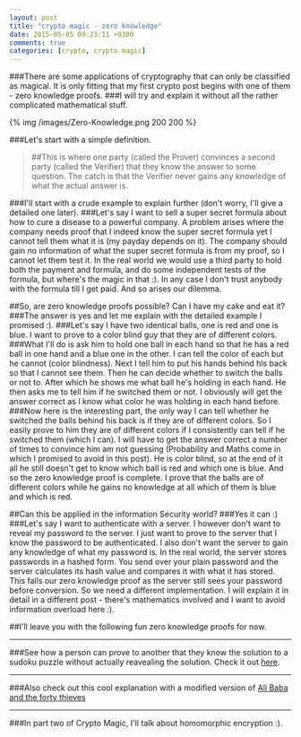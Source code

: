 ```yaml
---
layout: post
title: "crypto magic - zero knowledge"
date: 2015-05-05 09:23:11 +0300
comments: true
categories: [crypto, crypto magic]
---
```


###There are some applications of cryptography that can only be classified as magical. It is only fitting that my first crypto post begins with one of them - zero knowledge proofs.
###I will try and explain it without all the rather complicated mathematical stuff.

<!--more-->

{% img /images/Zero-Knowledge.png 200 200 %}

###Let's start with a simple definition. 

>##This is where one party (called the Prover) convinces a second party (called the Verifier) that they know the answer to some question. The catch is that the Verifier never gains any knowledge of what the actual answer is.

###I'll start with a crude example to explain further (don't worry, I'll give a detailed one later).
###Let's say I want to sell a super secret formula about how to cure a disease to a powerful company. A problem arises where the company needs proof that I indeed know the super secret formula yet I cannot tell them what it is (my payday depends on it). The company should gain no information of what the super secret formula is from my proof, so I cannot let them test it. In the real world we would use a third party to hold both the payment and formula, and do some independent tests of the formula, but where's the magic in that :). In any case I don't trust anybody with the formula till I get paid. And so arises our dilemma.

##So, are zero knowledge proofs possible? Can I have my cake and eat it?
###The answer is yes and let me explain with the detailed example I promised :).
###Let's say I have two identical balls, one is red and one is blue. I want to prove to a color blind guy that they are of different colors.
###What I'll do is ask him to hold one ball in each hand so that he has a red ball in one hand and a blue one in the other. I can tell the color of each but he cannot (color blindness). Next I tell him to put his hands behind his back so that I cannot see them. Then he can decide whether to switch the balls or not to. After which he shows me what ball he's holding in each hand. He then asks me to tell him if he switched them or not. I obviously will get the answer correct as I know what color he was holding in each hand before. 
###Now here is the interesting part, the only way I can tell whether he switched the balls behind his back is if they are of different colors. So I easily prove to him they are of different colors if I consistently can tell if he switched them (which I can). I will have to get the answer correct a number of times to convince him am not guessing (Probability and Maths come in which I promised to avoid in this post). He is color blind, so at the end of it all he still doesn't get to know which ball is red and which one is blue. And so the zero knowledge proof is complete. I prove that the balls are of different colors while he gains no knowledge at all which of them is blue and which is red.


##Can this be applied in the information Security world?
###Yes it can :)
###Let's say I want to authenticate with a server. I however don't want to reveal my password to the server. I just want to prove to the server that I know the password to be authenticated. I also don't want the server to gain any knowledge of what my password is. In the real world, the server stores passwords in a hashed form. You send over your plain password and the server calculates its hash value and compares it with what it has stored. This fails our zero knowledge proof as the server still sees your password before conversion. So we need a different implementation. I will explain it in detail in a different post - there's mathematics involved and I want to avoid information overload here :).

##I'll leave you with the following fun zero knowledge proofs for now.
***
###See how a person can prove to another that they know the solution to a sudoku puzzle without actually reavealing the solution. Check it out [here](http://www.wisdom.weizmann.ac.il/~naor/PAPERS/SUDOKU_DEMO/).
***
###Also check out this cool explanation with a modified version of [Ali Baba and the forty thieves](http://pages.cs.wisc.edu/~mkowalcz/628.pdf)
***
###In part two of Crypto Magic, I'll talk about homomorphic encryption :).



